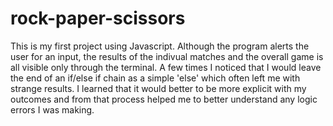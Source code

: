 # rock-paper-scissors
This is my first project using Javascript. Although the program alerts the user for an input, the results of the indivual matches and the overall game is all visible only through the terminal. A few times I noticed that I would leave the end of an if/else if chain as a simple 'else' which often left me with strange results. I learned that it would better to be more explicit with my outcomes and from that process helped me to better understand any logic errors I was making. 
